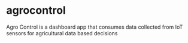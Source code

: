 # agrocontrol
Agro Control is a dashboard app that consumes data collected from IoT sensors for agricultural data based decisions

